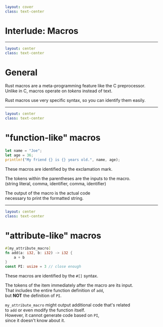 ```yaml
layout: cover
class: text-center
```

# Interlude: Macros

<Nr />

---

```yaml
layout: center
class: text-center
```

# General 

<div></div>

Rust macros are a meta-programming feature like the C preprocessor.\
Unlike in C, macros operate on _tokens_ instead of text.

Rust macros use very specific syntax, so you can identify them easily.

<Nr />

---

```yaml
layout: center
class: text-center
```

# "function-like" macros 

```rust {all} /!/
let name = "Joe";
let age = 36;
println!("My friend {} is {} years old.", name, age);
```

These macros are identified by the exclamation mark.

The tokens within the parentheses are the inputs to the macro.\
(string literal, comma, identifier, comma, identifier)

The output of the macro is the actual code\
necessary to print the formatted string.

<Nr />

---

```yaml
layout: center
class: text-center
```

# "attribute-like" macros 

```rust {all} /!/
#[my_attribute_macro]
fn add(a: i32, b: i32) -> i32 {
    a + b
}
const PI: usize = 3 // close enough
```

These macros are identified by the `#[]` syntax.

The tokens of the item immediately after the macro are its input.\
That includes the entire function definition of `add`,\
but **NOT** the definition of `PI`.

`my_attribute_macro` might output additional code that's related\
to `add` or even modify the function itself.\
However, it cannot generate code based on `PI`,\
since it doesn't know about it.

<Nr />
